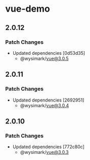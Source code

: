 # vue-demo

## 2.0.12

### Patch Changes

- Updated dependencies [0d53d35]
  - @wysimark/vue@3.0.5

## 2.0.11

### Patch Changes

- Updated dependencies [2692951]
  - @wysimark/vue@3.0.4

## 2.0.10

### Patch Changes

- Updated dependencies [772c80c]
  - @wysimark/vue@3.0.3
